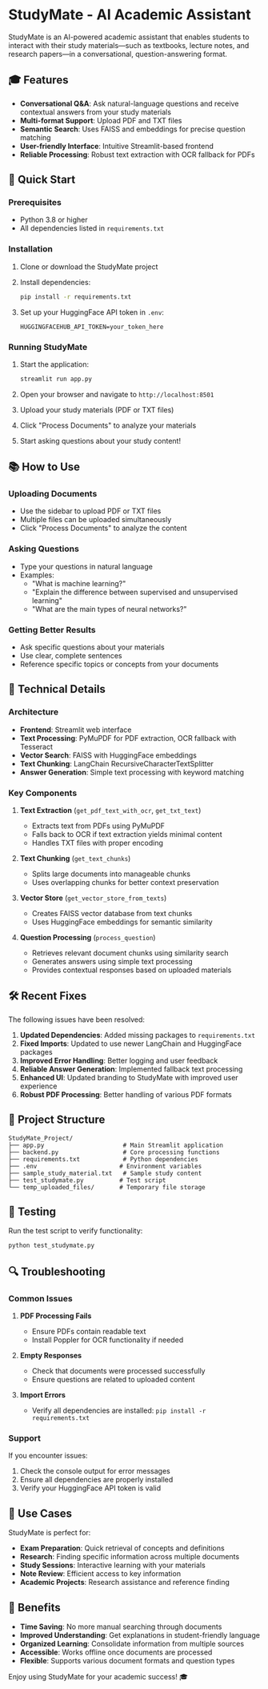 # StudyMate - AI Academic Assistant

StudyMate is an AI-powered academic assistant that enables students to interact with their study materials—such as textbooks, lecture notes, and research papers—in a conversational, question-answering format.

## 🎓 Features

- **Conversational Q&A**: Ask natural-language questions and receive contextual answers from your study materials
- **Multi-format Support**: Upload PDF and TXT files
- **Semantic Search**: Uses FAISS and embeddings for precise question matching
- **User-friendly Interface**: Intuitive Streamlit-based frontend
- **Reliable Processing**: Robust text extraction with OCR fallback for PDFs

## 🚀 Quick Start

### Prerequisites

- Python 3.8 or higher
- All dependencies listed in `requirements.txt`

### Installation

1. Clone or download the StudyMate project
2. Install dependencies:
   ```bash
   pip install -r requirements.txt
   ```

3. Set up your HuggingFace API token in `.env`:
   ```
   HUGGINGFACEHUB_API_TOKEN=your_token_here
   ```

### Running StudyMate

1. Start the application:
   ```bash
   streamlit run app.py
   ```

2. Open your browser and navigate to `http://localhost:8501`

3. Upload your study materials (PDF or TXT files)

4. Click "Process Documents" to analyze your materials

5. Start asking questions about your study content!

## 📚 How to Use

### Uploading Documents
- Use the sidebar to upload PDF or TXT files
- Multiple files can be uploaded simultaneously
- Click "Process Documents" to analyze the content

### Asking Questions
- Type your questions in natural language
- Examples:
  - "What is machine learning?"
  - "Explain the difference between supervised and unsupervised learning"
  - "What are the main types of neural networks?"

### Getting Better Results
- Ask specific questions about your materials
- Use clear, complete sentences
- Reference specific topics or concepts from your documents

## 🔧 Technical Details

### Architecture
- **Frontend**: Streamlit web interface
- **Text Processing**: PyMuPDF for PDF extraction, OCR fallback with Tesseract
- **Vector Search**: FAISS with HuggingFace embeddings
- **Text Chunking**: LangChain RecursiveCharacterTextSplitter
- **Answer Generation**: Simple text processing with keyword matching

### Key Components

1. **Text Extraction** (`get_pdf_text_with_ocr`, `get_txt_text`)
   - Extracts text from PDFs using PyMuPDF
   - Falls back to OCR if text extraction yields minimal content
   - Handles TXT files with proper encoding

2. **Text Chunking** (`get_text_chunks`)
   - Splits large documents into manageable chunks
   - Uses overlapping chunks for better context preservation

3. **Vector Store** (`get_vector_store_from_texts`)
   - Creates FAISS vector database from text chunks
   - Uses HuggingFace embeddings for semantic similarity

4. **Question Processing** (`process_question`)
   - Retrieves relevant document chunks using similarity search
   - Generates answers using simple text processing
   - Provides contextual responses based on uploaded materials

## 🛠️ Recent Fixes

The following issues have been resolved:

1. **Updated Dependencies**: Added missing packages to `requirements.txt`
2. **Fixed Imports**: Updated to use newer LangChain and HuggingFace packages
3. **Improved Error Handling**: Better logging and user feedback
4. **Reliable Answer Generation**: Implemented fallback text processing
5. **Enhanced UI**: Updated branding to StudyMate with improved user experience
6. **Robust PDF Processing**: Better handling of various PDF formats

## 📁 Project Structure

```
StudyMate_Project/
├── app.py                      # Main Streamlit application
├── backend.py                  # Core processing functions
├── requirements.txt            # Python dependencies
├── .env                       # Environment variables
├── sample_study_material.txt   # Sample study content
├── test_studymate.py          # Test script
└── temp_uploaded_files/       # Temporary file storage
```

## 🧪 Testing

Run the test script to verify functionality:
```bash
python test_studymate.py
```

## 🔍 Troubleshooting

### Common Issues

1. **PDF Processing Fails**
   - Ensure PDFs contain readable text
   - Install Poppler for OCR functionality if needed

2. **Empty Responses**
   - Check that documents were processed successfully
   - Ensure questions are related to uploaded content

3. **Import Errors**
   - Verify all dependencies are installed: `pip install -r requirements.txt`

### Support

If you encounter issues:
1. Check the console output for error messages
2. Ensure all dependencies are properly installed
3. Verify your HuggingFace API token is valid

## 🎯 Use Cases

StudyMate is perfect for:
- **Exam Preparation**: Quick retrieval of concepts and definitions
- **Research**: Finding specific information across multiple documents
- **Study Sessions**: Interactive learning with your materials
- **Note Review**: Efficient access to key information
- **Academic Projects**: Research assistance and reference finding

## 🌟 Benefits

- **Time Saving**: No more manual searching through documents
- **Improved Understanding**: Get explanations in student-friendly language
- **Organized Learning**: Consolidate information from multiple sources
- **Accessible**: Works offline once documents are processed
- **Flexible**: Supports various document formats and question types

Enjoy using StudyMate for your academic success! 🎓
